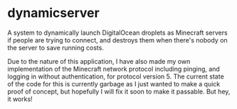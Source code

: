 # dynamicserver
A system to dynamically launch DigitalOcean droplets as Minecraft servers if people are trying to connect, and destroys them when there's nobody on the server to save running costs.

Due to the nature of this application, I have also made my own implementation of the Minecraft network protocol including pinging, and logging in without authentication, for protocol version 5. The current state of the code for this is currently garbage as I just wanted to make a quick proof of concept, but hopefully I will fix it soon to make it passable. But hey, it works!
